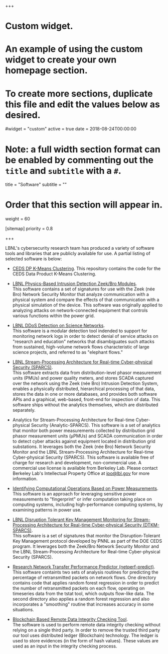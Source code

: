 +++
# Custom widget.
# An example of using the custom widget to create your own homepage section.
# To create more sections, duplicate this file and edit the values below as desired.
#widget = "custom"
active = true
date = 2018-08-24T00:00:00

# Note: a full width section format can be enabled by commenting out the `title` and `subtitle` with a `#`.
title = "Software"
subtitle = ""

# Order that this section will appear in.
weight = 60

[sitemap]
priority = 0.8

+++

LBNL's cybersecurity research team has produced a variety of software tools and libraries that are publicly available for use.  A partial listing of selected software is below:

* [CEDS DP K-Means Clustering](https://github.com/lbnl-cybersecurity/CEDSKMeans).  This repository contains the code for the CEDS Data Product K-Means Clustering. 

* [LBNL Physics-Based Intrusion Detection Zeek/Bro Modules](https://github.com/lbnl-cybersecurity/LBNL_Physics_Based_IDS).   
This software contains a set of signatures for use with the Zeek (née Bro) Network Security Monitor that analyze communication with a physical system and compare the effects of that communication with a physical simulation of the device.  This software was originally applied to analyzing attacks on network-connected equipment that controls various functions within the power grid.

* [LBNL DDoS Detection on Science Networks](https://github.com/lbnl-cybersecurity/ddos-detection).   
 This software is a modular detection tool indended to support for monitoring network logs in order to detect denial of service attacks on "research and education" networks that disambiguates such attacks from sustained, high-volume network flows characteristic of large science projects, and referred to as "elephant flows."

* [LBNL Stream-Processing Architecture for Real-time Cyber-physical Security (SPARCS)](https://github.com/lbnl-cybersecurity/sparcs).  
This software extracts data from distribution-level phasor measurement units (PMUs) and power quality meters, and stores SCADA captured over the network using the Zeek (née Bro) Intrusion Detection System, enables a physically distributed, hierarchical processing of that data, stores the data in one or more databases, and provides both software APIs and a graphical, web-based, front-end for inspection of data.  This software ships without the analytics themselves, which are distributed separately.

* Analytics for Stream-Processing Architecture for Real-time Cyber-physical Security (Analytic-SPARCS).
This software is a set of analytics that monitor both power measurements collected by distribution grid phasor measurement units (µPMUs) and SCADA communication in order to detect cyber attacks against equipment located in distribution grid substations. It leverages both the Zeek (née Bro) Network Security Monitor and the LBNL Stream-Processing Architecture for Real-time Cyber-physical Security (SPARCS).  This software is available free of charge for research and development, non-commercial use.   A commercial use license is available from Berkeley Lab.  Please contact Berkeley Lab's Intellectual Property Office at ipo@lbl.gov for more information.

* [Identifying Computational Operations Based on Power Measurements](https://ipo.lbl.gov/lbnl2016-053/).  
This software is an approach for leveraging sensitive power measurements to "fingerprint" or infer computation taking place on computing systems, including high-performance computing systems, by examining patterns in power use.


* [LBNL Disruption Tolerant Key Management Monitoring for Stream-Processing Architecture for Real-time Cyber-physical Security (DTKM-SPARCS)](https://github.com/lbnl-cybersecurity/dtkm-sparcs).  
This software is a set of signatures that monitor the Disruption-Tolerant Key Management protocol developed by PNNL as part of the DOE CEDS program. It leverages both the Zeek/Bro Network Security Monitor and the LBNL Stream-Processing Architecture for Real-time Cyber-physical Security (SPARCS).

* [Research Network Transfer Performance Predictor (netperf-predict)](https://github.com/lbnl-cybersecurity/tstat-dtn-analysis).  
This software containts two sets of analysis routines for predicting the percentage of retransmitted packets on network flows. One directory contains code that applies random forest regression in order to predict the number of retransmitted packets on each flow, operating on timeseries data from the tstat tool, which outputs flow-like data. The second directory also applies a random forest regression and also incorporates a "smoothing" routine that increases accuracy in some situations.

* [Blockchain Based Remote Data Integrity Checking Tool](https://github.com/lbnl-cybersecurity/hpc_data_integrity_code).  
The software is used to perform remote data integrity checking without relying on a single third party. In order to remove the trusted third party our tool uses distributed ledger (Blockchain) technology. The ledger is used to store evidences (in the form of hash values). These values are used as an input in the integrity checking process.
